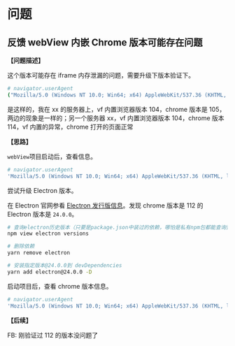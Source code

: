 # 问题

## 反馈 webView 内嵌 Chrome 版本可能存在问题

**【问题描述】**

这个版本可能存在 iframe 内存泄漏的问题，需要升级下版本验证下。

```bash
# navigator.userAgent
("Mozilla/5.0 (Windows NT 10.0; Win64; x64) AppleWebKit/537.36 (KHTML, like Gecko) WebView/1.0.0 Chrome/104.0.5112.124 Electron/20.3.12 Safari/537.36");
```

是这样的，我在 xx 的服务器上，vf 内置浏览器版本 104，chrome 版本是 105，两边的现象是一样的；另一个服务器 xx，vf 内置浏览器版本 104，chrome 版本 114，vf 内置的异常，chrome 打开的页面正常

**【思路】**

`webView`项目启动后，查看信息。

```bash
# navigator.userAgent
'Mozilla/5.0 (Windows NT 10.0; Win64; x64) AppleWebKit/537.36 (KHTML, like Gecko) WebView/1.0.0 Chrome/104.0.5112.124 Electron/20.3.12 Safari/537.36'
```

尝试升级 Electron 版本。

在 Electron 官网参看 [Electron 发行版信息](https://www.electronjs.org/zh/docs/latest/tutorial/electron-timelines)。发现 chrome 版本是 112 的 Electron 版本是 `24.0.0`。

```bash
# 查询electron历史版本（只要是package.json中装过的依赖，哪怕是私有npm包都能查询到）
npm view electron versions

# 删除依赖
yarn remove electron

# 安装指定版本@24.0.0到 devDependencies
yarn add electron@24.0.0 -D
```

启动项目后，查看 chrome 版本信息。

```bash
# navigator.userAgent
'Mozilla/5.0 (Windows NT 10.0; Win64; x64) AppleWebKit/537.36 (KHTML, like Gecko) WebView/1.0.0 Chrome/112.0.5615.49 Electron/24.0.0 Safari/537.36'
```

**【后续】**

FB: 刚验证过 112 的版本没问题了
